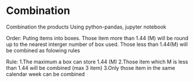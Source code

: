 # Combination
Combination the products
Using python-pandas, jupyter notebook

Order:
Puting items into boxes. Those item more than 1.44 (M) will be round up to the nearest interger number of box used. Those less than 1.44(M) will be combined as folowing rules

Rule: 
1.The maximum a box can store 1.44 (M)
2.Those item which M is less than 1.44 will be combined (max 3 item)
3.Only those item in the same calendar week can be combined

